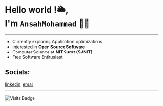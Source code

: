 # Hello world !🌥️, <br> I'm `AnsahMohammad` 👨‍💻

---
- Currently exploring Application optimizations
- Interested in **Open Source Software**
- Computer Science at **NIT Surat (SVNIT)**
- Free Software Enthusiast


## Socials:
<a href="https://www.linkedin.com/in/mohammad-ansah-88465b214/">linkedin</a>&nbsp;
<a href="https://mail.google.com/mail/?view=cm&fs=1&tf=1&to=mohdansah10@gmail.com">email</a>&nbsp;

---
<img src="https://badges.pufler.dev/visits/AnsahMohammad/AnsahMOhammad" alt="Visits Badge">
